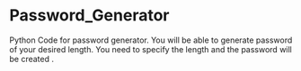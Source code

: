 # Password_Generator
Python Code for password generator.
You will be able to generate password of your desired length.
You need to specify the length and the password will be created .
